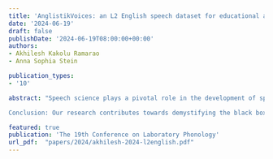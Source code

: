 ```yaml
---
title: 'AnglistikVoices: an L2 English speech dataset for educational and technological advancement in speech technology'
date: '2024-06-19'
draft: false
publishDate: '2024-06-19T08:00:00+00:00'
authors:
- Akhilesh Kakolu Ramarao
- Anna Sophia Stein

publication_types:
- '10'

abstract: "Speech science plays a pivotal role in the development of speech technology. Recently, there is a surge in large-scale Automatic Speech Recognition (ASR) models (e.g., Whispers and Wav2Vec) claiming to be the State of the Art. These advances, however, have created new challenges for educators and researchers in terms of inclusivity and diversity of accents. While there has been a significant effort to provide diverse sets of speech data for ASR development, notable performance discrepancies persist in different underrepresented L1-Englishes and L2-accented Englishes. Such insufficient development of ASR excludes technological access for individuals of marginalized groups and accents. Data representativeness: There is a lack of speech corpora that focus on L2 accented speech, with the notably exception of the Wildcat Corpus. Another significant initiative is the ArtiBias Corpus, which is a cleaned, expert-transcribed subset of the popular Mozilla Common Voice dataset. Nonetheless, these speech corpora lack detailed linguistic profiles of the speakers and, in addition, are mostly crowd-sourced, leading to qualitative differences in comparison to lab-recorded speech. Furthermore, creating a corpus only addresses part of the issue in biased ASR. To fully address the biases, we must understand the detailed phonetic and phonological make-up of the different accents that led to uneven performance differences. Gap in education: The need for technological education is underlined by the recently passed European Union’s General Data Protection Regulation (GDPR) and the EU AI ACT which emphasizes the importance of transparency, accountability, and appropriate education on AI among users. The CARE (Collaborative, Active, Research-focused, Educational) approach, proposed by provides a framework for research-based teaching and was originally introduced for active-learning seminars in phonology and phonetics. This holistic framework engages students in collaborative research projects, encompassing data collection, analysis, and hypothesis testing while fostering collaboration among students and faculty and simulating real research. Our study: To address both the educational and the technological need for understanding and developing unbiased ASR, we present the creation of the AnglistikVoices corpus built using the CARE approach, currently containing around 150 mins and around 1200 sentences of read L2 English speech.Methods: Following the success of the CARE approach, this corpus was developed during a 14-weeks bachelor-level course at the English and American studies department at [ANON]. After being introduced to the basic ASR concepts, the students conducted recordings at the in-house lab facility in groups, acting as both experimenters, and participants and evaluated their own recorded speech against different ASRs. As a participant, they read 60 stimuli from the Arti-bias corpus, while the experimenter recorded the sentences. We setup the Huggingface spaces to host whisper.en (tiny, medium)  models and DeepSpeech  models (v0.7.3, v0.9.3), which enabled students to generate transcriptions from their own recordings. The students not only used quantitative measures (such as WER, CER and so on) but also investigated how the ASR errors are predictable from the phonetic/phonological features of their L1 language.  

Conclusion: Our research contributes towards demystifying the black box of ASR models highlighting the source of the errors using L1 and L2 phonetics and phonology. We provide a proof of concept of how to simultaneously tackle both educational and technological concerns in speech technology using research-based teaching. In the future, we aim to expand this corpus in other classes in the area of phonetics/phonology and technology using this educational framework."

featured: true
publication: 'The 19th Conference on Laboratory Phonology'
url_pdf:  "papers/2024/akhilesh-2024-l2english.pdf"
---
```


